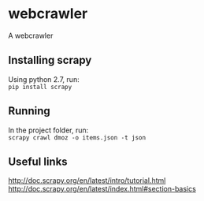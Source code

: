 webcrawler
==========

A webcrawler

Installing scrapy
-----------------
Using python 2.7, run:  
    `pip install scrapy`

Running
-------
In the project folder, run:  
   `scrapy crawl dmoz -o items.json -t json`


Useful links
------------
http://doc.scrapy.org/en/latest/intro/tutorial.html  
http://doc.scrapy.org/en/latest/index.html#section-basics
